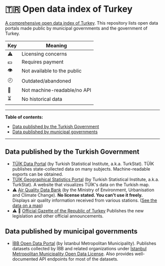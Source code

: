 # :tr: Open data index of Turkey
[A comprehensive open data index of Turkey](https://github.com/evrifaessa/open-data-turkey). This repository lists open data portals made public by municipal governments and the government of Turkey.

| Key          | Meaning              |
|--------------|----------------------|
| ⚠️ | Licensing concerns             |
| 💵 | Requires payment               |
| 👁️ | Not available to the public    |
| 🕗 | Outdated/abandoned             |
| 📠 | Not machine-readable/no API    |
| ⏳ | No historical data             |

-----

**Table of contents:**
* [Data published by the Turkish Government]()
* [Data published by municipal governments]()

-----

## Data published by the Turkish Government
* [TÜİK Data Portal](https://data.tuik.gov.tr/) (by Turkish Statistical Institute, a.k.a. TurkStat). TÜİK publishes state-collected data on many subjects. Machine-readable exports can be obtained.
* [TÜİK Geographical Statistics Portal](https://cip.tuik.gov.tr/) (by Turkish Statistical Institute, a.k.a. TurkStat). A website that visualizes TÜİK's data on the Turkish map.
* ⚠️ [Air Quality Data Bank](https://sim.csb.gov.tr/STN/STN_Report/DataBank) (by the Ministry of Environment, Urbanisation and Climate Change). **No license stated. You can't use it freely.** Displays air quality information received from various stations. ([See the data on a map](https://www.havaizleme.gov.tr/))
* ⚠️ 📠 [Official Gazette of the Republic of Turkey](https://www.resmigazete.gov.tr/) Publishes the new legislation and other official announcements.

## Data published by municipal governments
* [İBB Open Data Portal](https://data.ibb.gov.tr/en/) (by İstanbul Metropolitan Municipality). Publishes datasets collected by İBB and related organizations under [İstanbul Metropolitan Municipality Open Data License](https://data.ibb.gov.tr/en/license). Also provides well-documented API endpoints for most of the datasets.
